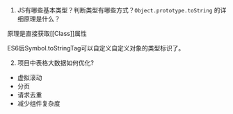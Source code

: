 1.  JS有哪些基本类型？判断类型有哪些方式？`Object.prototype.toString` 的详细原理是什么？

原理是直接获取[[Class]]属性

ES6后Symbol.toStringTag可以自定义自定义对象的类型标识了。


2. 项目中表格大数据如何优化?

-  虚拟滚动
-  分页
-  请求去重
-  减少组件复杂度